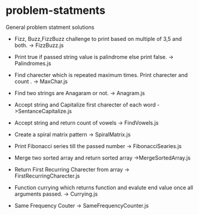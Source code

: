 # problem-statments

General problem statment solutions

- Fizz, Buzz,FizzBuzz challenge to print based on multiple of 3,5 and both. -> FizzBuzz.js

* Print true if passed string value is palindrome else print false. -> Palindromes.js

* Find charecter which is repeated maximum times. Print charecter and count . -> MaxChar.js

* Find two strings are Anagaram or not. -> Anagram.js

* Accept string and Capitalize first charecter of each word ->SentanceCapitalize.js

* Accept string and return count of vowels -> FindVowels.js

* Create a spiral matrix pattern -> SpiralMatrix.js

* Print Fibonacci series till the passed number -> FibonacciSearies.js

* Merge two sorted array and return sorted array ->MergeSortedArray.js

* Return First Recurring Charecter from array -> FirstRecurringCharecter.js

* Function currying which returns function and evalute end value once all arguments passed. -> Currying.js

* Same Frequency Couter -> SameFrequencyCounter.js
